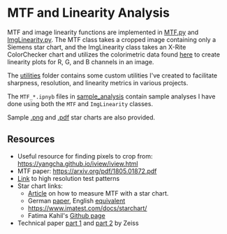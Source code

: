 # MTF and Linearity Analysis

MTF and image linearity functions are implemented in [MTF.py](MTF.py) and [ImgLinearity.py](ImgLinearity.py). The MTF class takes a cropped image containing only a Siemens star chart, and the ImgLinearity class takes an X-Rite ColorChecker chart and utilizes the colorimetric data found [here](https://xritephoto.com/ph_product_overview.aspx?ID=820&Action=support&SupportID=5159) to create linearity plots for R, G, and B channels in an image.

The [utilities](utilities) folder contains some custom utilities I've created to facilitate sharpness, resolution, and linearity metrics in various projects.

The `MTF_*.ipnyb` files in [sample_analysis](sample_analysis) contain sample analyses I have done using both the `MTF` and `ImgLinearity` classes.

Sample [.png](star_chart_sine.png) and [.pdf](star_chart_sine.pdf) star charts are also provided.

## Resources
* Useful resource for finding pixels to crop from: https://yangcha.github.io/iview/iview.html
* MTF paper: https://arxiv.org/pdf/1805.01872.pdf
* [Link](http://www.bealecorner.org/red/test-patterns/star-chart-sine144-720dpi.png) to high resolution test patterns
* Star chart links:
    * [Article](https://harvestimaging.com/blog/?p=1294) on how to measure MTF with a star chart.
    * German [paper](https://www.image-engineering.de/content/library/diploma_thesis/anke_neumann_aufloesungsmessung.pdf), English [equivalent](https://image-engineering.de/content/library/conference_papers/2007_03_12/EI_2007_6502_21.PDF)
    * https://www.imatest.com/docs/starchart/
    * Fatima Kahil's [Github page](https://fakahil.github.io/solo/how-to-use-the-siemens-star-calibration-target-to-obtain-the-mtf-of-an-optical-system/index.html)
* Technical paper [part 1](https://web.archive.org/web/20210505015621/http://lenspire.zeiss.com/photo/app/uploads/2018/04/Article-MTF-2008-EN.pdf) and [part 2](https://web.archive.org/web/20210115235014/https://lenspire.zeiss.com/photo/app/uploads/2018/04/CLN_MTF_Kurven_2_en.pdf) by Zeiss
    
